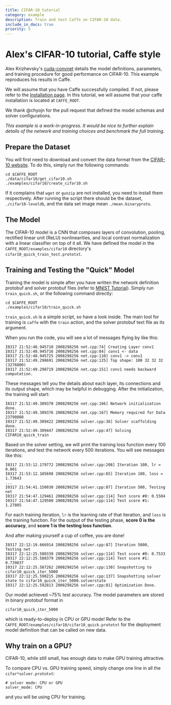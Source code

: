 ```yaml
---
title: CIFAR-10 tutorial
category: example
description: Train and test Caffe on CIFAR-10 data.
include_in_docs: true
priority: 5
---
```


Alex's CIFAR-10 tutorial, Caffe style
=====================================

Alex Krizhevsky's [cuda-convnet](https://code.google.com/p/cuda-convnet/) details the model definitions, parameters, and training procedure for good performance on CIFAR-10. This example reproduces his results in Caffe.

We will assume that you have Caffe successfully compiled. If not, please refer to the [Installation page](/docs/installation.md). In this tutorial, we will assume that your caffe installation is located at `CAFFE_ROOT`.

We thank @chyojn for the pull request that defined the model schemas and solver configurations.

*This example is a work-in-progress. It would be nice to further explain details of the network and training choices and benchmark the full training.*

Prepare the Dataset
-------------------

You will first need to download and convert the data format from the [CIFAR-10 website](http://www.cs.toronto.edu/~kriz/cifar.html). To do this, simply run the following commands:

    cd $CAFFE_ROOT
    ./data/cifar10/get_cifar10.sh
    ./examples/cifar10/create_cifar10.sh

If it complains that `wget` or `gunzip` are not installed, you need to install them respectively. After running the script there should be the dataset, `./cifar10-leveldb`, and the data set image mean `./mean.binaryproto`.

The Model
---------

The CIFAR-10 model is a CNN that composes layers of convolution, pooling, rectified linear unit (ReLU) nonlinearities, and local contrast normalization with a linear classifier on top of it all. We have defined the model in the `CAFFE_ROOT/examples/cifar10` directory's `cifar10_quick_train_test.prototxt`.

Training and Testing the "Quick" Model
--------------------------------------

Training the model is simple after you have written the network definition protobuf and solver protobuf files (refer to [MNIST Tutorial](/examples/mnist)). Simply run `train_quick.sh`, or the following command directly:

    cd $CAFFE_ROOT
    ./examples/cifar10/train_quick.sh

`train_quick.sh` is a simple script, so have a look inside. The main tool for training is `caffe` with the `train` action, and the solver protobuf text file as its argument.

When you run the code, you will see a lot of messages flying by like this:

    I0317 21:52:48.945710 2008298256 net.cpp:74] Creating Layer conv1
    I0317 21:52:48.945716 2008298256 net.cpp:84] conv1 <- data
    I0317 21:52:48.945725 2008298256 net.cpp:110] conv1 -> conv1
    I0317 21:52:49.298691 2008298256 net.cpp:125] Top shape: 100 32 32 32 (3276800)
    I0317 21:52:49.298719 2008298256 net.cpp:151] conv1 needs backward computation.

These messages tell you the details about each layer, its connections and its output shape, which may be helpful in debugging. After the initialization, the training will start:

    I0317 21:52:49.309370 2008298256 net.cpp:166] Network initialization done.
    I0317 21:52:49.309376 2008298256 net.cpp:167] Memory required for Data 23790808
    I0317 21:52:49.309422 2008298256 solver.cpp:36] Solver scaffolding done.
    I0317 21:52:49.309447 2008298256 solver.cpp:47] Solving CIFAR10_quick_train

Based on the solver setting, we will print the training loss function every 100 iterations, and test the network every 500 iterations. You will see messages like this:

    I0317 21:53:12.179772 2008298256 solver.cpp:208] Iteration 100, lr = 0.001
    I0317 21:53:12.185698 2008298256 solver.cpp:65] Iteration 100, loss = 1.73643
    ...
    I0317 21:54:41.150030 2008298256 solver.cpp:87] Iteration 500, Testing net
    I0317 21:54:47.129461 2008298256 solver.cpp:114] Test score #0: 0.5504
    I0317 21:54:47.129500 2008298256 solver.cpp:114] Test score #1: 1.27805

For each training iteration, `lr` is the learning rate of that iteration, and `loss` is the training function. For the output of the testing phase, **score 0 is the accuracy**, and **score 1 is the testing loss function**.

And after making yourself a cup of coffee, you are done!

    I0317 22:12:19.666914 2008298256 solver.cpp:87] Iteration 5000, Testing net
    I0317 22:12:25.580330 2008298256 solver.cpp:114] Test score #0: 0.7533
    I0317 22:12:25.580379 2008298256 solver.cpp:114] Test score #1: 0.739837
    I0317 22:12:25.587262 2008298256 solver.cpp:130] Snapshotting to cifar10_quick_iter_5000
    I0317 22:12:25.590215 2008298256 solver.cpp:137] Snapshotting solver state to cifar10_quick_iter_5000.solverstate
    I0317 22:12:25.592813 2008298256 solver.cpp:81] Optimization Done.

Our model achieved ~75% test accuracy. The model parameters are stored in binary protobuf format in

    cifar10_quick_iter_5000

which is ready-to-deploy in CPU or GPU mode! Refer to the `CAFFE_ROOT/examples/cifar10/cifar10_quick.prototxt` for the deployment model definition that can be called on new data.

Why train on a GPU?
-------------------

CIFAR-10, while still small, has enough data to make GPU training attractive.

To compare CPU vs. GPU training speed, simply change one line in all the `cifar*solver.prototxt`:

    # solver mode: CPU or GPU
    solver_mode: CPU

and you will be using CPU for training.
